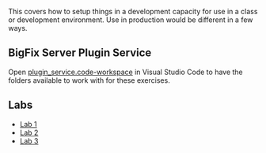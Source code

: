 This covers how to setup things in a development capacity for use in a class or development environment. Use in production would be different in a few ways.

## BigFix Server Plugin Service

Open [plugin_service.code-workspace](plugin_service.code-workspace) in Visual Studio Code to have the folders available to work with for these exercises.

## Labs

- [Lab 1](Lab_1/README.md)
- [Lab 2](Lab_2/README.md)
- [Lab 3](Lab_3/README.md)
